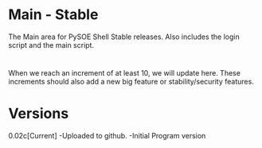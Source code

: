 # Main - Stable

The Main area for PySOE Shell Stable releases. Also includes the login script and the main script.

#
When we reach an increment of at least 10, we will update here.
These increments should also add a new big feature or stability/security features.

# Versions
0.02c[Current]
-Uploaded to github.
-Initial Program version
